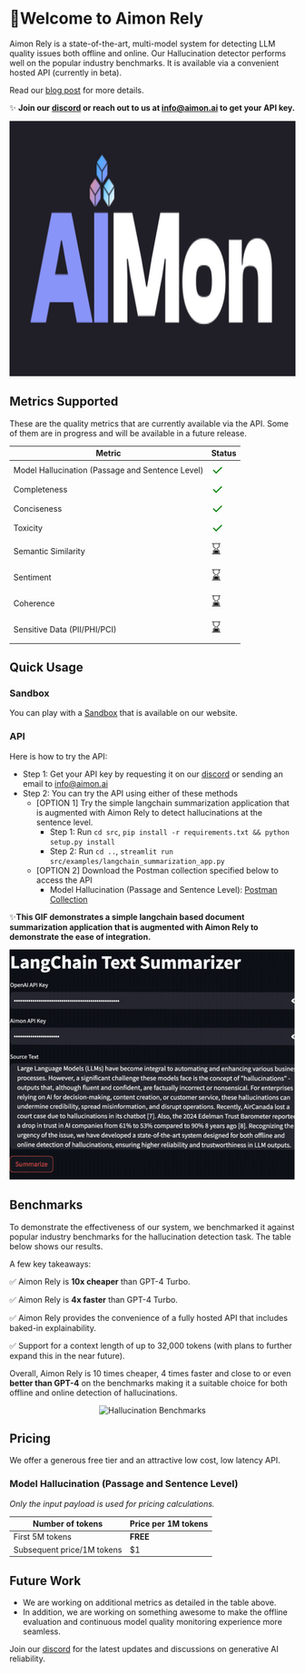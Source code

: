 # 🎉**Welcome to Aimon Rely**

Aimon Rely is a state-of-the-art, multi-model system for detecting LLM quality issues both offline and online. Our
Hallucination detector performs well on the popular industry benchmarks. It is available via a convenient hosted API
(currently in beta).

Read our [blog post](https://aimon.ai/blogs/introducing-rely) for more details.

✨ **Join our [discord](https://discord.gg/Cp6YZ9qTdm) or reach out to us at info@aimon.ai to get your API key.**

<div align="center">
    <img src="images/aimon-rely-image.png" alt="Aimon Rely" width="550" height="450">
</div>

## Metrics Supported

These are the quality metrics that are currently available via the API. Some of them are in progress and will be
available in a future release.

| Metric                                           | Status                                                       |
|--------------------------------------------------|--------------------------------------------------------------|
| Model Hallucination (Passage and Sentence Level) | <span style="font-size: 24px; color: green;">&#10003;</span> | 
| Completeness                                     | <span style="font-size: 24px; color: green;">&#10003;</span>                     |
| Conciseness                                      | <span style="font-size: 24px; color: green;">&#10003;</span>                    |
| Toxicity                                         | <span style="font-size: 24px; color: green;">&#10003;</span>                      |
| Semantic Similarity                              | <span style="font-size: 24px;">⌛</span>                      |
| Sentiment                                        | <span style="font-size: 24px;">⌛</span>                      |
| Coherence                                        | <span style="font-size: 24px;">⌛</span>                      |
| Sensitive Data (PII/PHI/PCI)                     | <span style="font-size: 24px;">⌛</span>                      |

## Quick Usage

### Sandbox

You can play with a [Sandbox](https://aimon.ai/tryproduct) that is available on our website.

### API

Here is how to try the API:

- Step 1: Get your API key by requesting it on our [discord](https://discord.gg/Cp6YZ9qTdm) or sending an email
  to info@aimon.ai
- Step 2: You can try the API using either of these methods
    - [OPTION 1] Try the simple langchain summarization application that is augmented with Aimon Rely to detect
      hallucinations at the sentence level.
        - Step 1: Run `cd src`,  `pip install -r requirements.txt && python setup.py install`
        - Step 2: Run `cd ..`, `streamlit run src/examples/langchain_summarization_app.py`
    - [OPTION 2] Download the Postman collection specified below to access the API
        - Model Hallucination (Passage and Sentence
          Level): [Postman Collection](postman_collections/aimon_hallucination_detection_beta_march_2024.postman_collection.json)

✨**This GIF demonstrates a simple langchain based document summarization application that is augmented with Aimon Rely
to demonstrate the ease of integration.**

![Simple Langchain App with Aimon Rely](images/aimon-rely-app-example.gif)

## Benchmarks

To demonstrate the effectiveness of our system, we benchmarked it against popular industry benchmarks for the
hallucination detection task. The table below shows our results.

A few key takeaways:

✅ Aimon Rely is **10x cheaper** than GPT-4 Turbo.

✅ Aimon Rely is **4x faster** than GPT-4 Turbo.

✅ Aimon Rely provides the convenience of a fully hosted API that includes baked-in explainability.

✅ Support for a context length of up to 32,000 tokens (with plans to further expand this in the near future).

Overall, Aimon Rely is 10 times cheaper, 4 times faster and close to or even **better than GPT-4** on the benchmarks
making it a suitable choice for both offline and online detection of hallucinations.

<div align="center">
    <img src="images/hallucination-benchmarks.png" alt="Hallucination Benchmarks">
</div>

## Pricing

We offer a generous free tier and an attractive low cost, low latency API.

### Model Hallucination (Passage and Sentence Level)

*Only the input payload is used for pricing calculations.*

| Number of tokens           | Price per 1M tokens |
|----------------------------|---------------------|
| First 5M tokens            | **FREE**            | 
| Subsequent price/1M tokens | $1                  |

## Future Work

- We are working on additional metrics as detailed in the table above.
- In addition, we are working on something awesome to make the offline evaluation and continuous model quality
  monitoring experience more seamless.

Join our [discord](https://discord.gg/Cp6YZ9qTdm) for the latest updates and discussions on generative AI reliability.